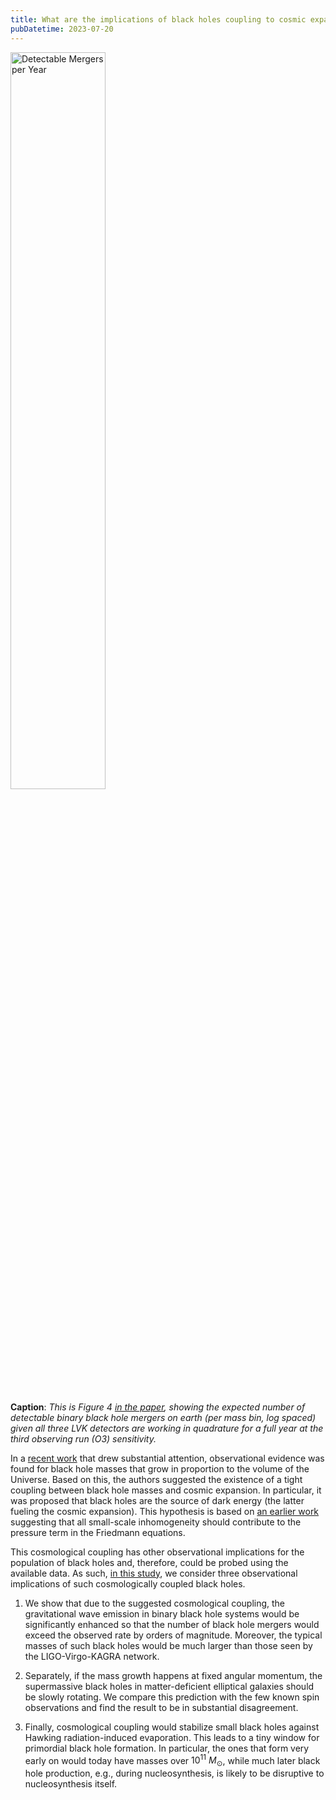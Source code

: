 ```yaml
---
title: What are the implications of black holes coupling to cosmic expansion?
pubDatetime: 2023-07-20
---
```


<img src="/assets/detectable-mergers-per-year.png" alt="Detectable Mergers per Year" class="rounded-xl" width="55%" />

**Caption**: _This is Figure 4 <a href="https://doi.org/10.21105/astro.2306.08199">in the paper</a>, showing the expected number of detectable binary black hole mergers on earth (per mass bin, log spaced) given all three LVK detectors are working in quadrature for a full year at the third observing run (O3) sensitivity._

In a [recent work](https://iopscience.iop.org/article/10.3847/2041-8213/acb704) that drew substantial attention, observational evidence was found for black hole masses that grow in proportion to the volume of the Universe. Based on this, the authors suggested the existence of a tight coupling between black hole masses and cosmic expansion. In particular, it was proposed that black holes are the source of dark energy (the latter fueling the cosmic expansion). This hypothesis is based on [an earlier work](https://iopscience.iop.org/article/10.3847/1538-4357/ab32da/meta) suggesting that all small-scale inhomogeneity should contribute to the pressure term in the Friedmann equations.

This cosmological coupling has other observational implications for the population of black holes and, therefore, could be probed using the available data. As such, [in this study](https://doi.org/10.21105/astro.2306.08199), we consider three observational implications of such cosmologically coupled black holes.

1. We show that due to the suggested cosmological coupling, the gravitational wave emission in binary black hole systems would be significantly enhanced so that the number of black hole mergers would exceed the observed rate by orders of magnitude. Moreover, the typical masses of such black holes would be much larger than those seen by the LIGO-Virgo-KAGRA network.

2. Separately, if the mass growth happens at fixed angular momentum, the supermassive black holes in matter-deficient elliptical galaxies should be slowly rotating. We compare this prediction with the few known spin observations and find the result to be in substantial disagreement.

3. Finally, cosmological coupling would stabilize small black holes against Hawking radiation-induced evaporation. This leads to a tiny window for primordial black hole formation. In particular, the ones that form very early on would today have masses over $10^{11}$ $M_\odot$, while much later black hole production, e.g., during nucleosynthesis, is likely to be disruptive to nucleosynthesis itself.
